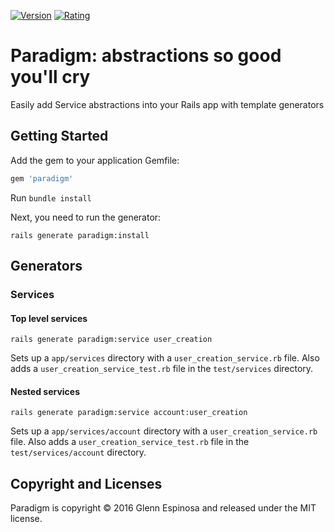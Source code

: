 [![Version](https://img.shields.io/badge/gem-v0.1.2-blue.svg)](https://rubygems.org/gems/paradigm)
[![Rating ](https://img.shields.io/badge/rating-100%2F5-brightgreen.svg)](https://rubygems.org/gems/paradigm)

# Paradigm: abstractions so good you'll cry

Easily add Service abstractions into your Rails app with template generators

## Getting Started

Add the gem to your application Gemfile:

```ruby
gem 'paradigm'
```

Run `bundle install`

Next, you need to run the generator:

```
rails generate paradigm:install
```

## Generators

### Services

#### Top level services

```
rails generate paradigm:service user_creation
```

Sets up a `app/services` directory with a `user_creation_service.rb` file. Also adds a `user_creation_service_test.rb` file in the `test/services` directory.

#### Nested services

```
rails generate paradigm:service account:user_creation
```

Sets up a `app/services/account` directory with a `user_creation_service.rb` file. Also adds a `user_creation_service_test.rb` file in the `test/services/account` directory.

## Copyright and Licenses

Paradigm is copyright © 2016 Glenn Espinosa and released under the MIT license.
